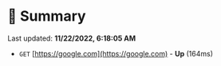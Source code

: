# 📖 Summary
Last updated: **11/22/2022, 6:18:05 AM**

- `GET` [https://google.com](https://google.com) - **Up** (164ms)
